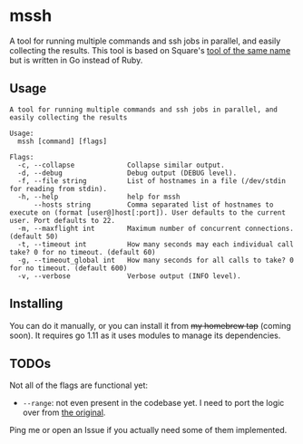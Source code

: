 # mssh

A tool for running multiple commands and ssh jobs in parallel, and easily collecting the results. This tool is based on 
Square's [tool of the same name](https://github.com/square/mssh) but is written in Go instead of Ruby.

## Usage

```
A tool for running multiple commands and ssh jobs in parallel, and easily collecting the results

Usage:
  mssh [command] [flags]

Flags:
  -c, --collapse             Collapse similar output.
  -d, --debug                Debug output (DEBUG level).
  -f, --file string          List of hostnames in a file (/dev/stdin for reading from stdin).
  -h, --help                 help for mssh
      --hosts string         Comma separated list of hostnames to execute on (format [user@]host[:port]). User defaults to the current user. Port defaults to 22.
  -m, --maxflight int        Maximum number of concurrent connections. (default 50)
  -t, --timeout int          How many seconds may each individual call take? 0 for no timeout. (default 60)
  -g, --timeout_global int   How many seconds for all calls to take? 0 for no timeout. (default 600)
  -v, --verbose              Verbose output (INFO level).
```

## Installing

You can do it manually, or you can install it from ~~my homebrew tap~~ (coming soon).  It requires go 1.11 as it uses
modules to manage its dependencies.

## TODOs

Not all of the flags are functional yet:
- `--range`: not even present in the codebase yet. I need to port the logic over from [the original](https://github.com/square/rangeclient).

Ping me or open an Issue if you actually need some of them implemented.


